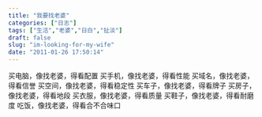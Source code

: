 ```yaml
---
title: "我要找老婆"
categories: ["日志"]
tags: ["生活","老婆","日白","扯淡"]
draft: false
slug: "im-looking-for-my-wife"
date: "2011-01-26 17:50:14"
---
```


买电脑，像找老婆，得看配置
买手机，像找老婆，得看性能
买域名，像找老婆，得看信誉
买空间，像找老婆，得看稳定性
买车子，像找老婆，得看牌子
买房子，像找老婆，得看地段
买衣服，像找老婆，得看质量
买鞋子，像找老婆，得看耐磨度
吃饭，像找老婆，得看合不合味口



